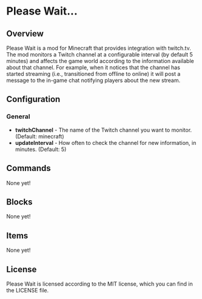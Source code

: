# Please Wait...

## Overview

Please Wait is a mod for Minecraft that provides integration with twitch.tv.
The mod monitors a Twitch channel at a configurable interval (by default 5
minutes) and affects the game world according to the information available
about that channel. For example, when it notices that the channel has started
streaming (i.e., transitioned from offline to online) it will post a message
to the in-game chat notifying players about the new stream.

## Configuration

### General

* **twitchChannel** - The name of the Twitch channel you want to monitor. (Default: minecraft)
* **updateInterval** - How often to check the channel for new information, in minutes. (Default: 5)

## Commands

None yet!

## Blocks

None yet!

## Items

None yet!

## License

Please Wait is licensed according to the MIT license, which you can find in
the LICENSE file.
